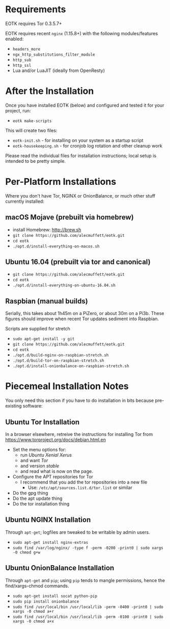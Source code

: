 # Requirements

EOTK requires Tor 0.3.5.7+

EOTK requires recent `nginx` (1.15.8+) with the following modules/features enabled:

* `headers_more`
* `ngx_http_substitutions_filter_module`
* `http_sub`
* `http_ssl`
* Lua and/or LuaJIT (ideally from OpenResty)

# After the Installation

Once you have installed EOTK (below) and configured and tested it 
for your project, run:

* `eotk make-scripts`

This will create two files: 

* `eotk-init.sh` - for installing on your system as a startup script
* `eotk-housekeeping.sh` - for cronjob log rotation and other cleanup work

Please read the individual files for installation instructions; 
local setup is intended to be pretty simple.

# Per-Platform Installations

Where you don't have Tor, NGINX or OnionBalance, 
or much other stuff currently installed:

## macOS Mojave (prebuilt via homebrew)

* install Homebrew: http://brew.sh
* `git clone https://github.com/alecmuffett/eotk.git`
* `cd eotk`
* `./opt.d/install-everything-on-macos.sh`

## Ubuntu 16.04 (prebuilt via tor and canonical)

* `git clone https://github.com/alecmuffett/eotk.git`
* `cd eotk`
* `./opt.d/install-everything-on-ubuntu-16.04.sh`

## Raspbian (manual builds)

Serially, this takes about 1h45m on a PiZero, or about 30m on a Pi3b.
These figures should improve when recent Tor updates sediment into Raspbian.

Scripts are supplied for stretch

* `sudo apt-get install -y git`
* `git clone https://github.com/alecmuffett/eotk.git`
* `cd eotk`
* `./opt.d/build-nginx-on-raspbian-stretch.sh`
* `./opt.d/build-tor-on-raspbian-stretch.sh`
* `./opt.d/install-onionbalance-on-raspbian-stretch.sh`

# Piecemeal Installation Notes

You only need this section if you have to do installation in bits
because pre-existing software:

## Ubuntu Tor Installation

In a browser elsewhere, retreive the instructions for installing Tor
from https://www.torproject.org/docs/debian.html.en

* Set the menu options for:
  * run *Ubuntu Xenial Xerus*
  * and want *Tor*
  * and version *stable*
  * and read what is now on the page.
* Configure the APT repositories for Tor
  * I recommend that you add the tor repositories into a new file
    * Use: `/etc/apt/sources.list.d/tor.list` or similar
* Do the gpg thing
* Do the apt update thing
* Do the tor installation thing

## Ubuntu NGINX Installation

Through `apt-get`; logfiles are tweaked to be writable by admin users.

* `sudo apt-get install nginx-extras`
* `sudo find /var/log/nginx/ -type f -perm -0200 -print0 | sudo xargs -0 chmod g+w`

## Ubuntu OnionBalance Installation

Through `apt-get` and `pip`; using `pip` tends to mangle permissions,
hence the find/xargs-chmod commands.

* `sudo apt-get install socat python-pip`
* `sudo pip install onionbalance`
* `sudo find /usr/local/bin /usr/local/lib -perm -0400 -print0 | sudo xargs -0 chmod a+r`
* `sudo find /usr/local/bin /usr/local/lib -perm -0100 -print0 | sudo xargs -0 chmod a+x`
